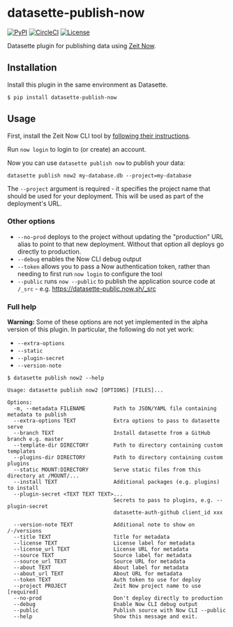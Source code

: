 # datasette-publish-now

[![PyPI](https://img.shields.io/pypi/v/datasette-publish-now.svg)](https://pypi.org/project/datasette-publish-now/)
[![CircleCI](https://circleci.com/gh/simonw/datasette-publish-now.svg?style=svg)](https://circleci.com/gh/simonw/datasette-publish-now)
[![License](https://img.shields.io/badge/license-Apache%202.0-blue.svg)](https://github.com/simonw/datasette-publish-now/blob/master/LICENSE)

Datasette plugin for publishing data using [Zeit Now](https://now.io/).

## Installation

Install this plugin in the same environment as Datasette.

    $ pip install datasette-publish-now

## Usage

First, install the Zeit Now CLI tool by [following their instructions](https://zeit.co/download).

Run `now login` to login to (or create) an account.

Now you can use `datasette publish now` to publish your data:

    datasette publish now2 my-database.db --project=my-database

The `--project` argument is required - it specifies the project name that should be used for your deployment. This will be used as part of the deployment's URL.

### Other options

* `--no-prod` deploys to the project without updating the "production" URL alias to point to that new deployment. Without that option all deploys go directly to production.
* `--debug` enables the Now CLI debug output
* `--token` allows you to pass a Now authentication token, rather than needing to first run `now login` to configure the tool
* `--public` runs `now --public` to publish the application source code at `/_src` - e.g. https://datasette-public.now.sh/_src

### Full help

**Warning:** Some of these options are not yet implemented in the alpha version of this plugin. In particular, the following do not yet work:

* `--extra-options`
* `--static`
* `--plugin-secret`
* `--version-note`

```
$ datasette publish now2 --help

Usage: datasette publish now2 [OPTIONS] [FILES]...

Options:
  -m, --metadata FILENAME         Path to JSON/YAML file containing metadata to publish
  --extra-options TEXT            Extra options to pass to datasette serve
  --branch TEXT                   Install datasette from a GitHub branch e.g. master
  --template-dir DIRECTORY        Path to directory containing custom templates
  --plugins-dir DIRECTORY         Path to directory containing custom plugins
  --static MOUNT:DIRECTORY        Serve static files from this directory at /MOUNT/...
  --install TEXT                  Additional packages (e.g. plugins) to install
  --plugin-secret <TEXT TEXT TEXT>...
                                  Secrets to pass to plugins, e.g. --plugin-secret
                                  datasette-auth-github client_id xxx

  --version-note TEXT             Additional note to show on /-/versions
  --title TEXT                    Title for metadata
  --license TEXT                  License label for metadata
  --license_url TEXT              License URL for metadata
  --source TEXT                   Source label for metadata
  --source_url TEXT               Source URL for metadata
  --about TEXT                    About label for metadata
  --about_url TEXT                About URL for metadata
  --token TEXT                    Auth token to use for deploy
  --project PROJECT               Zeit Now project name to use  [required]
  --no-prod                       Don't deploy directly to production
  --debug                         Enable Now CLI debug output
  --public                        Publish source with Now CLI --public
  --help                          Show this message and exit.
```
